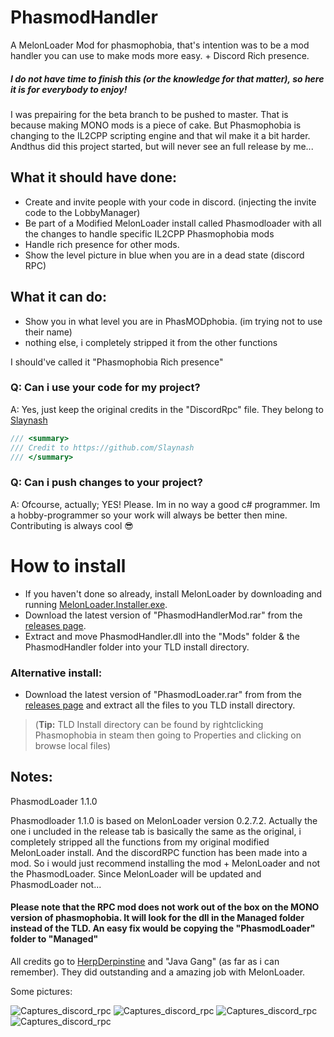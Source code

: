# PhasmodHandler
A MelonLoader Mod for phasmophobia, that's intention was to be a mod handler you can use to make mods more easy. + Discord Rich presence.

##### I do not have time to finish this (or the knowledge for that matter), so here it is for everybody to enjoy!

I was prepairing for the beta branch to be pushed to master. That is because making MONO mods is a piece of cake. But Phasmophobia is changing to the IL2CPP scripting 
engine and that wil make it a bit harder. Andthus did this project started, but will never see an full release by me...

## What it should have done:

- Create and invite people with your code in discord. (injecting the invite code to the LobbyManager)
- Be part of a Modified MelonLoader install called Phasmodloader with all the changes to handle specific IL2CPP Phasmophobia mods
- Handle rich presence for other mods.
- Show the level picture in blue when you are in a dead state (discord RPC)

## What it can do:

- Show you in what level you are in PhasMODphobia. (im trying not to use their name)
- nothing else, i completely stripped it from the other functions

I should've called it "Phasmophobia Rich presence"

### Q: Can i use your code for my project?
A: Yes, just keep the original credits in the "DiscordRpc" file. They belong to [Slaynash](https://github.com/Slaynash)
```csharp
/// <summary>
/// Credit to https://github.com/Slaynash
/// </summary>
```
### Q: Can i push changes to your project?
A: Ofcourse, actually; YES! Please. 
Im in no way a good c# programmer. Im a hobby-programmer so your work will always be better then mine. Contributing is always cool 😎

# How to install
* If you haven't done so already, install MelonLoader by downloading and running [MelonLoader.Installer.exe](https://github.com/HerpDerpinstine/MelonLoader/releases/latest/download/MelonLoader.Installer.exe).
* Download the latest version of "PhasmodHandlerMod.rar" from the [releases page](https://github.com/SEPPDROID/PhasmodHandler/releases/latest).
* Extract and move PhasmodHandler.dll into the "Mods" folder & the PhasmodHandler folder into your TLD install directory.

### Alternative install:
* Download the latest version of "PhasmodLoader.rar" from from the [releases page](https://github.com/SEPPDROID/PhasmodHandler/releases/latest) and extract all the files to you TLD install directory.

> (**Tip:** TLD Install directory can be found by rightclicking Phasmophobia in steam then going to Properties and clicking on browse local files)


## Notes:
PhasmodLoader 1.1.0

Phasmodloader 1.1.0 is based on MelonLoader version 0.2.7.2. Actually the one i uncluded in the release tab is basically the same as the original, i completely stripped all the functions from my original modified MelonLoader install. And the discordRPC function has been made into a mod. So i would just recommend installing the mod + MelonLoader and not the PhasmodLoader. Since MelonLoader will be updated and PhasmodLoader not...
#### Please note that the RPC mod does not work out of the box on the MONO version of phasmophobia. It will look for the dll in the Managed folder instead of the TLD. An easy fix would be copying the "PhasmodLoader" folder to "Managed" 
All credits go to [HerpDerpinstine](https://github.com/HerpDerpinstine/MelonLoader) and "Java Gang" (as far as i can remember). They did outstanding and a amazing job with MelonLoader.

Some pictures:

![Captures_discord_rpc](https://downloads.diodematrix.com/u/seppdroid/pictures/phasmod/Capture.JPG)
![Captures_discord_rpc](https://downloads.diodematrix.com/u/seppdroid/pictures/phasmod/Capture2.JPG)
![Captures_discord_rpc](https://downloads.diodematrix.com/u/seppdroid/pictures/phasmod/Capture3.JPG)
![Captures_discord_rpc](https://downloads.diodematrix.com/u/seppdroid/pictures/phasmod/Capture4.JPG)
